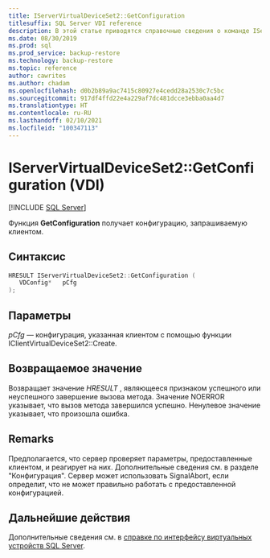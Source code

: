 ```yaml
---
title: IServerVirtualDeviceSet2::GetConfiguration
titlesuffix: SQL Server VDI reference
description: В этой статье приводятся справочные сведения о команде IServerVirtualDeviceSet2::GetConfiguration.
ms.date: 08/30/2019
ms.prod: sql
ms.prod_service: backup-restore
ms.technology: backup-restore
ms.topic: reference
author: cawrites
ms.author: chadam
ms.openlocfilehash: d0b2b89a9ac7415c80927e4cedd28a2530c7c5bc
ms.sourcegitcommit: 917df4ffd22e4a229af7dc481dcce3ebba0aa4d7
ms.translationtype: HT
ms.contentlocale: ru-RU
ms.lasthandoff: 02/10/2021
ms.locfileid: "100347113"
---
```

# <a name="iservervirtualdeviceset2getconfiguration-vdi"></a>IServerVirtualDeviceSet2::GetConfiguration (VDI)

[!INCLUDE [SQL Server](../../../includes/applies-to-version/sqlserver.md)]

Функция **GetConfiguration** получает конфигурацию, запрашиваемую клиентом.

## <a name="syntax"></a>Синтаксис

```c
HRESULT IServerVirtualDeviceSet2::GetConfiguration (
   VDConfig*   pCfg
);
```

## <a name="parameters"></a>Параметры

*pCfg* — конфигурация, указанная клиентом с помощью функции IClientVirtualDeviceSet2::Create.

## <a name="return-value"></a>Возвращаемое значение

Возвращает значение *HRESULT* , являющееся признаком успешного или неуспешного завершение вызова метода. Значение NOERROR указывает, что вызов метода завершился успешно. Ненулевое значение указывает, что произошла ошибка.

## <a name="remarks"></a>Remarks

Предполагается, что сервер проверяет параметры, предоставленные клиентом, и реагирует на них. Дополнительные сведения см. в разделе "Конфигурация". Сервер может использовать SignalAbort, если определит, что не может правильно работать с предоставленной конфигурацией.

## <a name="next-steps"></a>Дальнейшие действия

Дополнительные сведения см. в [справке по интерфейсу виртуальных устройств SQL Server](reference-virtual-device-interface.md).